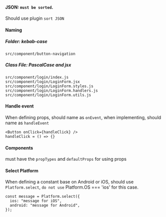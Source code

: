 #### JSON: `must be sorted`.
  Should use plugin `sort JSON`


#### Naming

##### Folder: kebab-case

    src/component/button-navigation

##### Class File: PascalCase and jsx

    src/component/login/index.js
    src/component/login/LoginForm.jsx
    src/component/login/LoginForm.styles.js
    src/component/login/LoginForm.handlers.js
    src/component/login/LoginForm.utils.js

#### Handle event

When defining props, should name as `onEvent`, when implementing, should name as `handleEvent`

    <Button onClick={handleClick} />
    handleClick = () => {}

#### Components
must have the `propTypes` and `defaultProps` for using props

#### Select Platform
When defining a constant base on Android or iOS, should use `Platform.select`, `do not use` Platform.OS === 'ios' for this case.

    const message = Platform.select({
      ios: "message for iOS",
      android: "message for Android",
    });